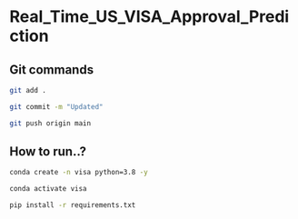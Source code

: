 # Real_Time_US_VISA_Approval_Prediction
 ## Git commands

```bash
git add .

git commit -m "Updated"

git push origin main
```


## How to run..?

```bash
conda create -n visa python=3.8 -y
```

```bash
conda activate visa
```

```bash
pip install -r requirements.txt
```